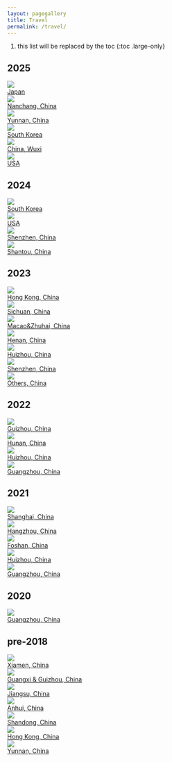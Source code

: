 ```yaml
---
layout: pagegallery
title: Travel
permalink: /travel/
---
```


1. this list will be replaced by the toc
{:toc .large-only}

## 2025

<div class="gallery-grid" >
  <div class="card">
    <div class="image-overlay-container">
      <a href="/travel/japan2025/">
        <img src="https://hobbyfigure.rayleigh-lin.top/2025JapanC/_RAY5622.webp"/>
        <div class="card-text">Japan</div>
      </a>
    </div>
  </div>
  <div class="card">
    <div class="image-overlay-container">
      <a href="/travel/nanchang2025/">
        <img src="https://hobbyfigure.rayleigh-lin.top/2025NanchangC/_RAY4793.webp"/>
        <div class="card-text">Nanchang, China</div>
      </a>
    </div>
  </div>
  <div class="card">
    <div class="image-overlay-container">
      <a href="/travel/yunnan2025/">
        <img src="https://hobbyfigure.rayleigh-lin.top/2025YunnanC/_RAY4077.webp"/>
        <div class="card-text">Yunnan, China</div>
      </a>
    </div>
  </div>
  <div class="card">
    <div class="image-overlay-container">
      <a href="/travel/korea2025/">
        <img src="https://hobbyfigure.rayleigh-lin.top/2025DaeguC/_RAY0228.webp"/>
        <div class="card-text">South Korea</div>
      </a>
    </div>
  </div>
  <div class="card">
    <div class="image-overlay-container">
      <a href="/travel/wuxi2025/">
        <img src="https://hobbyfigure.rayleigh-lin.top/2025WuxiC/_RAY1686.webp"/>
        <div class="card-text">China, Wuxi</div>
      </a>
    </div>
  </div>
  <div class="card">
    <div class="image-overlay-container">
      <a href="/travel/usa2025/">
        <img src="https://hobbyfigure.rayleigh-lin.top/2025NewYorkC/_RAY2385.webp"/>
        <div class="card-text">USA</div>
      </a>
    </div>
  </div>
</div>

## 2024

<div class="gallery-grid" >
  <div class="card">
    <div class="image-overlay-container">
      <a href="/travel/korea2024/">
        <img src="https://hobbyfigure.rayleigh-lin.top/2024seoulc/_RAY9435.webp"/>
        <div class="card-text">South Korea</div>
      </a>
    </div>
  </div>
  <div class="card">
    <div class="image-overlay-container">
      <a href="/travel/usa2024/">
        <img src="https://hobbyfigure.rayleigh-lin.top/2024usa2c/_RAY6088.webp"/>
        <div class="card-text">USA</div>
      </a>
    </div>
  </div>
  <div class="card">
    <div class="image-overlay-container">
      <a href="/travel/shenzhen2024/">
        <img src="https://hobbyfigure.rayleigh-lin.top/shenzhen2024-1c/_RAY5114.webp"/>
        <div class="card-text">Shenzhen, China</div>
      </a>
    </div>
  </div>
  <div class="card">
    <div class="image-overlay-container">
      <a href="/travel/shantou2024/">
        <img src="https://hobbyfigure.rayleigh-lin.top/2024shantouc/_RAY5431.webp"/>
        <div class="card-text">Shantou, China</div>
      </a>
    </div>
  </div>
</div>

## 2023

<div class="gallery-grid" >
  <div class="card">
    <div class="image-overlay-container">
      <a href="/travel/hongkong2023/">
        <img src="https://hobbyfigure.rayleigh-lin.top/hongkong2023c/_RAY4539.webp"/>
        <div class="card-text">Hong Kong, China</div>
      </a>
    </div>
  </div>
  <div class="card">
    <div class="image-overlay-container">
      <a href="/travel/sichuan2023/">
        <img src="https://hobbyfigure.rayleigh-lin.top/sichuan2023c/_RAY4361.webp"/>
        <div class="card-text">Sichuan, China</div>
      </a>
    </div>
  </div>
  <div class="card">
    <div class="image-overlay-container" >
      <a href="/travel/macao2023/">
        <img src="https://hobbyfigure.rayleigh-lin.top/macao2023c/_RAY3477.webp"/>
        <div class="card-text">Macao&Zhuhai, China</div>
      </a>
    </div>
  </div>
  <div class="card">
    <div class="image-overlay-container">
      <a href="/travel/henan2023/">
        <img src="https://hobbyfigure.rayleigh-lin.top/henan2023c/_RAY3341.webp"/>
        <div class="card-text">Henan, China</div>
      </a>
    </div>
  </div>
  <div class="card">
    <div class="image-overlay-container">
      <a href="/travel/huizhou2023/">
        <img src="https://hobbyfigure.rayleigh-lin.top/huizhou2023c/_RAY2285.webp"/>
        <div class="card-text">Huizhou, China</div>
      </a>
    </div>
  </div>
  <div class="card">
    <div class="image-overlay-container">
        <a href="/travel/shenzhen2023/">
        <img src="https://hobbyfigure.rayleigh-lin.top/shenzhen2023c/_RAY1712-已增强-NR.webp"/>
        <div class="card-text">Shenzhen, China</div>
      </a>
    </div>
  </div>
  <div class="card">
    <div class="image-overlay-container">
      <a href="/travel/other2023/">
        <img src="https://hobbyfigure.rayleigh-lin.top/guangdong2023c/_RAY2636.webp"/>
        <div class="card-text">Others, China</div>
      </a>
    </div>
  </div>
</div>

## 2022

<div class="gallery-grid" >
  <div class="card">
    <div class="image-overlay-container">
      <a href="/travel/guizhou2022/">
        <img src="https://hobbyfigure.rayleigh-lin.top/2022guizhouc/_DSC0677.webp"/>
        <div class="card-text">Guizhou, China</div>
      </a>
    </div>
  </div>
  <div class="card">
    <div class="image-overlay-container">
      <a href="/travel/hunan2022/">
        <img src="https://hobbyfigure.rayleigh-lin.top/2022HunanC/_MG_2475.webp"/>
        <div class="card-text">Hunan, China</div>
      </a>
    </div>
  </div>
  <div class="card">
    <div class="image-overlay-container">
      <a href="/travel/huizhou2022/">
        <img src="https://hobbyfigure.rayleigh-lin.top/2022HuizhouC/_DSC1165.webp"/>
        <div class="card-text">Huizhou, China</div>
      </a>
    </div>
  </div>
  <div class="card">
    <div class="image-overlay-container">
      <a href="/travel/guangzhou2022/">
        <img src="https://hobbyfigure.rayleigh-lin.top/2022GuangzhouC/火炉山白天.webp"/>
        <div class="card-text">Guangzhou, China</div>
      </a>
    </div>
  </div>
</div>

## 2021

<div class="gallery-grid" >
  <div class="card">
    <div class="image-overlay-container">
      <a href="/travel/shanghai2021/">
        <img src="https://hobbyfigure.rayleigh-lin.top/2021ShanghaiC/IMG_0751.webp"/>
        <div class="card-text">Shanghai, China</div>
      </a>
    </div>
  </div>
  <div class="card">
    <div class="image-overlay-container">
      <a href="/travel/hangzhou2021/">
        <img src="https://hobbyfigure.rayleigh-lin.top/2021HangzhouC/IMG_1046.webp"/>
        <div class="card-text">Hangzhou, China</div>
      </a>
    </div>
  </div>
  <div class="card">
    <div class="image-overlay-container">
      <a href="/travel/foshan2021/">
        <img src="https://hobbyfigure.rayleigh-lin.top/2021FoshanC/_MG_9917.webp"/>
        <div class="card-text">Foshan, China</div>
      </a>
    </div>
  </div>
  <div class="card">
    <div class="image-overlay-container">
      <a href="/travel/huizhou2021/">
        <img src="https://hobbyfigure.rayleigh-lin.top/2021HuizhouC/_MG_9813.webp"/>
        <div class="card-text">Huizhou, China</div>
      </a>
    </div>
  </div>
  <div class="card">
    <div class="image-overlay-container">
      <a href="/travel/guangzhou2021/">
        <img src="https://hobbyfigure.rayleigh-lin.top/2021GuangzhouC/_MG_1493.webp"/>
        <div class="card-text">Guangzhou, China</div>
      </a>
    </div>
  </div>
</div>

## 2020

<div class="gallery-grid" >
  <div class="card">
    <div class="image-overlay-container">
      <a href="/travel/guangzhou2020/">
        <img src="https://hobbyfigure.rayleigh-lin.top/2020GuangzhouC/IMG_9056.webp"/>
        <div class="card-text">Guangzhou, China</div>
      </a>
    </div>
  </div>
</div>

## pre-2018

<div class="gallery-grid" >
  <div class="card">
    <div class="image-overlay-container">
      <a href="/travel/xiamen2018/">
        <img src="https://hobbyfigure.rayleigh-lin.top/2018XiamenC/IMG_20180620_084347.webp"/>
        <div class="card-text">Xiamen, China</div>
      </a>
    </div>
  </div>
  <div class="card">
    <div class="image-overlay-container">
      <a href="/travel/guangxi2015/">
        <img src="https://hobbyfigure.rayleigh-lin.top/2015GuangxiC/IMG_20150803_104454.webp"/>
        <div class="card-text">Guangxi & Guizhou, China</div>
      </a>
    </div>
  </div>
  <div class="card">
    <div class="image-overlay-container">
      <a href="/travel/jiangsu2015/">
        <img src="https://hobbyfigure.rayleigh-lin.top/2015JiangsuC/IMG_20150725_152605_HDR.webp"/>
        <div class="card-text">Jiangsu, China</div>
      </a>
    </div>
  </div>
  <div class="card">
    <div class="image-overlay-container">
      <a href="/travel/anhui2014/">
        <img src="https://hobbyfigure.rayleigh-lin.top/2014AnhuiC/IMG_5180(1).webp"/>
        <div class="card-text">Anhui, China</div>
      </a>
    </div>
  </div>
  <div class="card">
    <div class="image-overlay-container">
      <a href="/travel/shandong2013/">
        <img src="https://hobbyfigure.rayleigh-lin.top/2013ShandongC/DSC01121.webp"/>
        <div class="card-text">Shandong, China</div>
      </a>
    </div>
  </div>
  <div class="card">
    <div class="image-overlay-container">
      <a href="/travel/hongkong2011/">
        <img src="https://hobbyfigure.rayleigh-lin.top/2011HongkongC/DSC00053.webp"/>
        <div class="card-text">Hong Kong, China</div>
      </a>
    </div>
  </div>
  <div class="card">
    <div class="image-overlay-container">
      <a href="/travel/yunnan2010/">
        <img src="https://hobbyfigure.rayleigh-lin.top/2010YunnanC/SAM_0142.webp"/>
        <div class="card-text">Yunnan, China</div>
      </a>
    </div>
  </div>
</div>